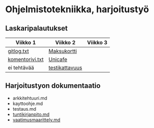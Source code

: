 # Ohjelmistotekniikka, harjoitustyö
## Laskaripalautukset
Viikko 1 | Viikko 2 | Viikko 3
-------- | -------- | --------
[gitlog.txt](https://github.com/laaksoma/ot-harjoitustyo/blob/master/laskarit/gitlog.txt) | [Maksukortti](https://github.com/laaksoma/ot-harjoitustyo/tree/master/laskarit/viikko2/Maksukortti)
[komentorivi.txt](https://github.com/laaksoma/ot-harjoitustyo/blob/master/laskarit/komentorivi.txt) | [Unicafe](https://github.com/laaksoma/ot-harjoitustyo/tree/master/laskarit/viikko2/Unicafe)
ei tehtävää | [testikattavuus](https://github.com/laaksoma/ot-harjoitustyo/blob/master/laskarit/viikko2/jacoco_report_screenshot.png)

## Harjoitustyon dokumentaatio
* arkkitehtuuri.md
* kayttoohje.md
* testaus.md
* [tuntikirjanpito.md](https://github.com/laaksoma/ot-harjoitustyo/blob/master/dokumentointi/tuntikirjanpito.md)
* [vaatimusmaarittely.md](https://github.com/laaksoma/ot-harjoitustyo/blob/master/dokumentointi/vaatimuusmaarittely.md)
